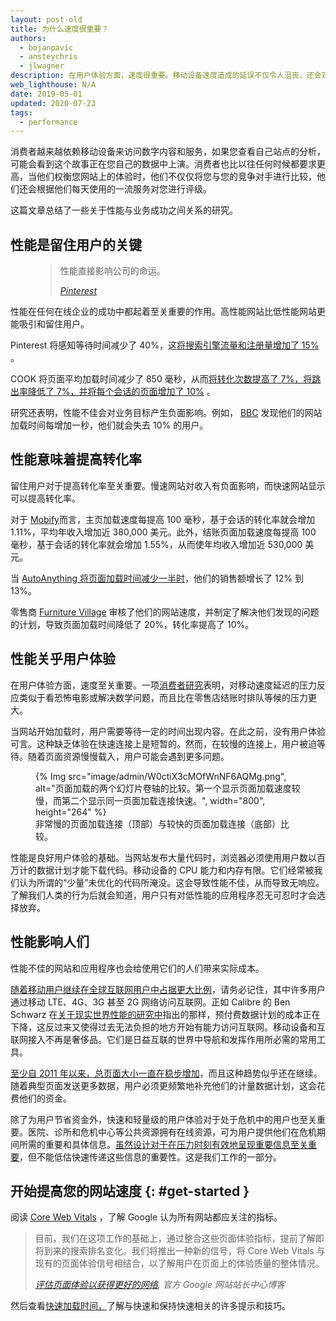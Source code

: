 ```yaml
---
layout: post-old
title: 为什么速度很重要？
authors:
  - bojanpavic
  - ansteychris
  - jlwagner
description: 在用户体验方面，速度很重要。移动设备速度造成的延误不仅令人沮丧，还会对业务造成负面影响。
web_lighthouse: N/A
date: 2019-05-01
updated: 2020-07-23
tags:
  - performance
---
```


消费者越来越依赖移动设备来访问数字内容和服务，如果您查看自己站点的分析，可能会看到这个故事正在您自己的数据中上演。消费者也比以往任何时候都要求更高，当他们权衡您网站上的体验时，他们不仅仅将您与您的竞争对手进行比较，他们还会根据他们每天使用的一流服务对您进行评级。

这篇文章总结了一些关于性能与业务成功之间关系的研究。

## 性能是留住用户的关键

<figure class="w-figure w-figure--inline-right">
  <blockquote>
    <p>性能直接影响公司的命运。</p>
    <cite>
      <p data-md-type="paragraph"><a href="https://www.youtube.com/watch?v=Xryhxi45Q5M&amp;feature=youtu.be&amp;t=1366">Pinterest</a></p>
    </cite>
  </blockquote></figure>

性能在任何在线企业的成功中都起着至关重要的作用。高性能网站比低性能网站更能吸引和留住用户。

Pinterest 将感知等待时间减少了 40%，这[将搜索引擎流量和注册量增加了 15%](https://medium.com/@Pinterest_Engineering/driving-user-growth-with-performance-improvements-cfc50dafadd7) 。

COOK 将页面平均加载时间减少了 850 毫秒，从而[将转化次数提高了 7%，将跳出率降低了 7%，并将每个会话的页面增加了 10%](https://www.nccgroup.trust/globalassets/resources/uk/case-studies/web-performance/cook-case-study.pdf) 。

研究还表明，性能不佳会对业务目标产生负面影响。例如， [BBC](https://www.creativebloq.com/features/how-the-bbc-builds-websites-that-scale) 发现他们的网站加载时间每增加一秒，他们就会失去 10% 的用户。

## 性能意味着提高转化率

留住用户对于提高转化率至关重要。慢速网站对收入有负面影响，而快速网站显示可以提高转化率。

对于 [Mobify](http://resources.mobify.com/2016-Q2-mobile-insights-benchmark-report.html)而言，主页加载速度每提高 100 毫秒，基于会话的转化率就会增加 1.11%，平均年收入增加近 380,000 美元。此外，结账页面加载速度每提高 100 毫秒，基于会话的转化率就会增加 1.55%，从而使年均收入增加近 530,000 美元。

当 [AutoAnything 将页面加载时间减少一半时](https://www.digitalcommerce360.com/2010/08/19/web-accelerator-revs-conversion-and-sales-autoanything/)，他们的销售额增长了 12% 到 13%。

零售商 [Furniture Village](https://www.thinkwithgoogle.com/intl/en-gb/success-stories/uk-success-stories/furniture-village-and-greenlight-slash-page-load-times-boosting-user-experience/) 审核了他们的网站速度，并制定了解决他们发现的问题的计划，导致页面加载时间降低了 20%，转化率提高了 10%。

## 性能关乎用户体验

在用户体验方面，速度至关重要。一项[消费者研究](https://www.ericsson.com/en/press-releases/2016/2/streaming-delays-mentally-taxing-for-smartphone-users-ericsson-mobility-report)表明，对移动速度延迟的压力反应类似于看恐怖电影或解决数学问题，而且比在零售店结账时排队等候的压力更大。

当网站开始加载时，用户需要等待一定的时间出现内容。在此之前，没有用户体验可言。这种缺乏体验在快速连接上是短暂的。然而，在较慢的连接上，用户被迫等待。随着页面资源慢慢载入，用户可能会遇到更多问题。

<figure class="w-figure">{% Img src="image/admin/W0ctiX3cMOfWnNF6AQMg.png", alt="页面加载的两个幻灯片卷轴的比较。第一个显示页面加载速度较慢，而第二个显示同一页面加载连接快速。", width="800", height="264" %}<figcaption>非常慢的页面加载连接（顶部）与较快的页面加载连接（底部）比较。</figcaption></figure>

性能是良好用户体验的基础。当网站发布大量代码时，浏览器必须使用用户数以百万计的数据计划才能下载代码。移动设备的 CPU 能力和内存有限。它们经常被我们认为所谓的“少量”未优化的代码所淹没。这会导致性能不佳，从而导致无响应。了解我们人类的行为后就会知道，用户只有对低性能的应用程序忍无可忍时才会选择放弃。

## 性能影响人们

性能不佳的网站和应用程序也会给使用它们的人们带来实际成本。

[随着移动用户继续在全球互联网用户中占据更大比例](http://gs.statcounter.com/platform-market-share/desktop-mobile-tablet)，请务必记住，其中许多用户通过移动 LTE、4G、3G 甚至 2G 网络访问互联网。正如 Calibre 的 Ben Schwarz 在[关于现实世界性能的研究中](https://calibreapp.com/blog/beyond-the-bubble)指出的那样，预付费数据计划的成本正在下降，这反过来又使得过去无法负担的地方开始有能力访问互联网。移动设备和互联网接入不再是奢侈品。它们是日益互联的世界中导航和发挥作用所必需的常用工具。

[至少自 2011 年以来，总页面大小一直在稳步增加](http://beta.httparchive.org/reports/state-of-the-web#bytesTotal)，而且这种趋势似乎还在继续。随着典型页面发送更多数据，用户必须更频繁地补充他们的计量数据计划，这会花费他们的资金。

除了为用户节省资金外，快速和轻量级的用户体验对于处于危机中的用户也至关重要。医院、诊所和危机中心等公共资源拥有在线资源，可为用户提供他们在危机期间所需的重要和具体信息。[虽然设计对于在压力时刻有效地呈现重要信息至关重要](https://aneventapart.com/news/post/eric-meyer-designing-for-crisis)，但不能低估快速传递这些信息的重要性。这是我们工作的一部分。

## 开始提高您的网站速度 {: #get-started }

阅读 [Core Web Vitals](/vitals/#core-web-vitals) ，了解 Google 认为所有网站都应关注的指标。

<blockquote>
  <p>目前，我们在这项工作的基础上，通过整合这些页面体验指标，提前了解即将到来的搜索排名变化。我们将推出一种新的信号，将 Core Web Vitals 与现有的页面体验信号相结合，以了解用户在页面上的体验质量的整体情况。</p>
  <cite><a href="https://webmasters.googleblog.com/2020/05/evaluating-page-experience.html">评估页面体验以获得更好的网络</a>, 官方 Google 网站站长中心博客</cite>
</blockquote>

然后查看[快速加载时间，](/fast/)了解与快速和保持快速相关的许多提示和技巧。
